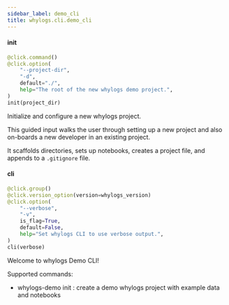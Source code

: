 ```yaml
---
sidebar_label: demo_cli
title: whylogs.cli.demo_cli
---
```


#### init

```python
@click.command()
@click.option(
    "--project-dir",
    "-d",
    default="./",
    help="The root of the new whylogs demo project.",
)
init(project_dir)
```

Initialize and configure a new whylogs project.

This guided input walks the user through setting up a new project and also
on-boards a new developer in an existing project.

It scaffolds directories, sets up notebooks, creates a project file, and
appends to a `.gitignore` file.

#### cli

```python
@click.group()
@click.version_option(version=whylogs_version)
@click.option(
    "--verbose",
    "-v",
    is_flag=True,
    default=False,
    help="Set whylogs CLI to use verbose output.",
)
cli(verbose)
```

Welcome to whylogs Demo CLI!

Supported commands:

- whylogs-demo init : create a demo whylogs project with example data and notebooks

